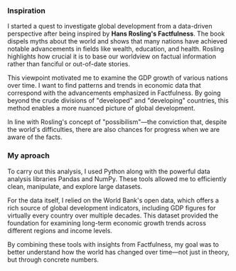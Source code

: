 ### Inspiration

I started a quest to investigate global development from a data-driven perspective after being inspired by **Hans Rosling's Factfulness**. The book dispels myths about the world and shows that many nations have achieved notable advancements in fields like wealth, education, and health. Rosling highlights how crucial it is to base our worldview on factual information rather than fanciful or out-of-date stories.

This viewpoint motivated me to examine the GDP growth of various nations over time. I want to find patterns and trends in economic data that correspond with the advancements emphasized in Factfulness. By going beyond the crude divisions of "developed" and "developing" countries, this method enables a more nuanced picture of global development.

In line with Rosling's concept of "possibilism"—the conviction that, despite the world's difficulties, there are also chances for progress when we are aware of the facts.

### My aproach

To carry out this analysis, I used Python along with the powerful data analysis libraries Pandas and NumPy. These tools allowed me to efficiently clean, manipulate, and explore large datasets.

For the data itself, I relied on the World Bank's open data, which offers a rich source of global development indicators, including GDP figures for virtually every country over multiple decades. This dataset provided the foundation for examining long-term economic growth trends across different regions and income levels.

By combining these tools with insights from Factfulness, my goal was to better understand how the world has changed over time—not just in theory, but through concrete numbers.

